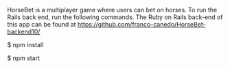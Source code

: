 HorseBet is a multiplayer game where users can bet on horses. To run the Rails back end, run the following commands. The Ruby on Rails back-end of this app can be found at https://github.com/franco-canedo/HorseBet-backend10/

$ npm install

$ npm start